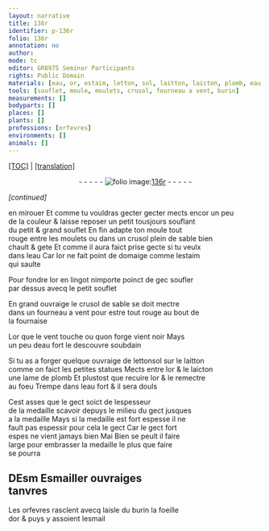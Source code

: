 ```yaml
---
layout: narrative
title: 136r
identifier: p-136r
folio: 136r
annotation: no
author:
mode: tc
editor: GR8975 Seminar Participants
rights: Public Domain
materials: [eau, or, estaim, letton, sol, laitton, laicton, plomb, eau fort, Esmailler, esmail]
tools: [souflet, moule, moulets, crusol, fourneau a vent, burin]
measurements: []
bodyparts: []
places: []
plants: []
professions: [orfevres]
environments: []
animals: []
---
```


 <p><a href="{{ site.baseurl }}/diplomatic/">[TOC]</a> | <a href="{{ site.baseurl }}/texts/p-136r_tl/" target="_blank">[translation]</a></p><div class="folio" align="center">- - - - - <a href="http://gallica.bnf.fr/ark:/12148/btv1b10500001g/f277.item.r=" target="_blank"><img src="https://cu-mkp.github.io/2017-workshop-edition/assets/photo-icon.png" alt="folio image: " style="display:inline-block; margin-bottom:-3px;"/>136r</a> - - - - - </div>  
 
*[continued]*
  
en mirouer Et co<span class="exp">mm</span>e tu vouldras <span class="del">gecter</span> gecter mects encor un peu<br/> de la couleur & laisse reposer un petit tousjours souflant<br/> du petit & grand <span class="tl">souflet</span> En fin adapte ton <span class="tl">moule</span> tout<br/> rouge entre les <span class="tl">moulets</span> ou dans un <span class="tl">crusol</span> plein de sable bien<br/> chault & gete Et co<span class="exp">mm</span>e il aura faict prise gecte si tu veulx<br/> dans l<span class="m">eau</span> Car l<span class="m">or</span> ne fait point de domaige co<span class="exp">mm</span>e l<span class="m">estaim</span><br/> qui saulte
 
Pour fondre l<span class="m">or</span> en lingot nimporte poinct de <span class="del">gec</span> soufler<br/> par dessus avecq le petit <span class="tl">souflet</span>
 
En grand ouvraige le <span class="tl">crusol</span> de sable se doit mectre<br/> dans un <span class="tl">fourneau a vent</span> pour estre tout rouge au bout de<br/> la fournaise
 
L<span class="m">or</span> que le vent touche ou quon forge vient noir Mays<br/> un peu d<span class="m">eau</span> fort le descouvre soubdain
 
Si tu as a forger quelque ouvraige de <span class="del"><span class="m">letton</span></span><span class="add"><span class="m">sol</span></span> sur le <span class="m">laitton</span><br/> co<span class="exp">mm</span>e on faict les petites statues Mects entre l<span class="m">or</span> & le <span class="m">laicton</span><br/> une lame de <span class="m">plomb</span> Et plustost que recuire l<span class="m">or</span> & le remectre<br/> au foeu Trempe dans l<span class="m">eau fort</span> & il sera douls
 
Cest asses que le gect soict de lespesseur <span class="del"><span class="ill"></span></span><br/> de la medaille scavoir depuys le milieu du gect jusques<br/> a la medaille Mays si la medaille est fort espesse il ne<br/> fault pas espessir pour cela le gect Car le gect fort<br/> espes ne vient jamays bien <span class="del">Mai</span> Bien se peult il faire<br/> large pour embrasser la medaille le plus que faire<br/> se pourra
 
 
  

## <span class="del">D</span><span class="del">Esm</span> <span class="m">Esmailler</span> ouvraiges<br/> tanvres

 
Les <span class="pro">orfevres</span> rasclent avecq laisle du <span class="tl">burin</span> la foeille<br/> d<span class="m">or</span> & puys y assoient l<span class="m">esmail</span>
 
 